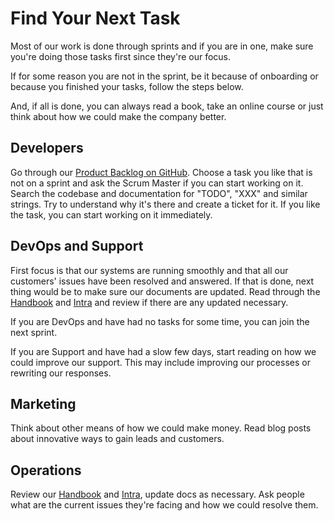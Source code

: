 # Find Your Next Task

Most of our work is done through sprints and if you are in one, make sure you're doing those tasks first since they're our focus.

If for some reason you are not in the sprint, be it because of onboarding or because you finished your tasks, follow the steps below.

And, if all is done, you can always read a book, take an online course or just think about how we could make the company better.

## Developers

Go through our [Product Backlog on GitHub](https://github.com/niteoweb/operations/issues?q=is%3Aopen+is%3Aissue+label%3A%22Product+Backlog%22). Choose a task you like that is not on a sprint and ask the Scrum Master if you can start working on it. Search the codebase and documentation for "TODO", "XXX" and similar strings. Try to understand why it's there and create a ticket for it. If you like the task, you can start working on it immediately. 

## DevOps and Support

First focus is that our systems are running smoothly and that all our customers' issues have been resolved and answered. If that is done, next thing would be to make sure our documents are updated. Read through the [Handbook](https://github.com/niteoweb/handbook) and [Intra](https://intra.niteoweb.com/) and review if there are any updated necessary. 

If you are DevOps and have had no tasks for some time, you can join the next sprint.

If you are Support and have had a slow few days, start reading on how we could improve our support. This may include improving our processes or rewriting our responses.

## Marketing

Think about other means of how we could make money. Read blog posts about innovative ways to gain leads and customers.

## Operations

Review our [Handbook](https://github.com/niteoweb/handbook) and [Intra](https://intra.niteoweb.com/), update docs as necessary. Ask people what are the current issues they're facing and how we could resolve them.
